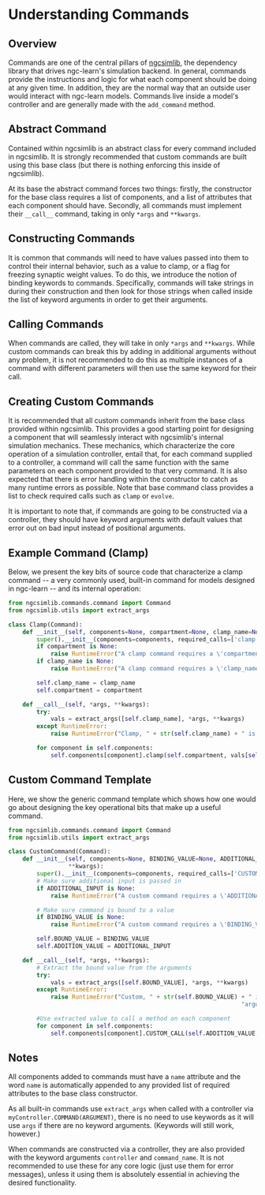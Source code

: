 # Understanding Commands

## Overview
Commands are one of the central pillars of
<a href="https://github.com/NACLab/ngc-sim-lib">ngcsimlib</a>, the dependency
library that drives ngc-learn's simulation backend.
In general, commands provide the instructions and logic for what each component
should be doing at any given time. In addition, they are the normal way that an
outside user would interact with ngc-learn models. Commands live inside a model's  
controller and are generally made with the `add_command` method.

## Abstract Command
Contained within ngcsimlib is an abstract class for every command included in
ngcsimlib. It is strongly recommended that custom commands are built using this
base class (but there is nothing enforcing this inside of ngcsimlib).

At its base the abstract command forces two things: firstly, the constructor
for the base class requires a list of components, and a list of attributes that
each component should have. Secondly, all commands must implement their
`__call__` command, taking in only `*args` and `**kwargs`.

## Constructing Commands
It is common that commands will need to have values passed into them to control
their internal behavior, such as a value to clamp, or a flag for freezing
synaptic weight values.
To do this, we introduce the notion of binding keywords to commands.
Specifically, commands will take strings in during their construction and then
look for those strings when called inside the list of keyword arguments in order
to get their arguments.

## Calling Commands
When commands are called, they will take in only `*args` and `**kwargs`.
While custom commands can break this by adding in additional arguments
without any problem, it is not recommended to do this as multiple instances
of a command with different parameters will then use the same keyword for their
call.

## Creating Custom Commands
It is recommended that all custom commands inherit from the base class
provided within ngcsimlib. This provides a good starting point for designing a
component that will seamlessly interact with ngcsimlib's internal simulation mechanics.
These mechanics, which characterize the core operation of a simulation controller,
entail that, for each command supplied to a controller, a command will call the
same function with the same parameters on each component provided
to that very command. It is also expected that there is error handling within the
constructor to catch as many runtime errors as possible. Note that base
command class provides a list to check required calls such as `clamp` or `evolve`.

It is important to note that, if commands are going to be constructed via a
controller, they should have keyword arguments with default values that
error out on bad input instead of positional arguments.

## Example Command (Clamp)

Below, we present the key bits of source code that characterize a clamp command
-- a very commonly used, built-in command for models designed in ngc-learn -- and
its internal operation:

```python
from ngcsimlib.commands.command import Command
from ngcsimlib.utils import extract_args

class Clamp(Command):
    def __init__(self, components=None, compartment=None, clamp_name=None, **kwargs):
        super().__init__(components=components, required_calls=['clamp'])
        if compartment is None:
            raise RuntimeError("A clamp command requires a \'compartment\' to clamp to for construction")
        if clamp_name is None:
            raise RuntimeError("A clamp command requires a \'clamp_name\' to bind to for construction")

        self.clamp_name = clamp_name
        self.compartment = compartment

    def __call__(self, *args, **kwargs):
        try:
            vals = extract_args([self.clamp_name], *args, **kwargs)
        except RuntimeError:
            raise RuntimeError("Clamp, " + str(self.clamp_name) + " is missing from keyword arguments or a positional arguments can be provided")

        for component in self.components:
            self.components[component].clamp(self.compartment, vals[self.clamp_name])
```

## Custom Command Template

Here, we show the generic command template which shows how one would go about
designing the key operational bits that make up a useful command.

```python
from ngcsimlib.commands.command import Command
from ngcsimlib.utils import extract_args

class CustomCommand(Command):
    def __init__(self, components=None, BINDING_VALUE=None, ADDITIONAL_INPUT=None,
                 **kwargs):
        super().__init__(components=components, required_calls=['CUSTOM_CALL'])
        # Make sure additional input is passed in
        if ADDITIONAL_INPUT is None:
            raise RuntimeError("A custom command requires a \'ADDITIONAL_INPUT\' for construction")

        # Make sure command is bound to a value
        if BINDING_VALUE is None:
            raise RuntimeError("A custom command requires a \'BINDING_VALUE\' to bind to for construction")

        self.BOUND_VALUE = BINDING_VALUE
        self.ADDITION_VALUE = ADDITIONAL_INPUT

    def __call__(self, *args, **kwargs):
        # Extract the bound value from the arguments
        try:
            vals = extract_args([self.BOUND_VALUE], *args, **kwargs)
        except RuntimeError:
            raise RuntimeError("Custom, " + str(self.BOUND_VALUE) + " is missing from keyword arguments or a positional "
                                                                  "arguments can be provided")

        #Use extracted value to call a method on each component
        for component in self.components:
            self.components[component].CUSTOM_CALL(self.ADDITION_VALUE, vals[self.BOUND_VALUE])
```

## Notes
All components added to commands must have a `name` attribute and the word
`name` is automatically appended to any provided list of required attributes
to the base class constructor.

As all built-in commands use `extract_args` when called with a controller via
`myController.COMMAND(ARGUMENT)`, there is no need to use keywords as it will
use `args` if there are no keyword arguments. (Keywords will still work, however.)

When commands are constructed via a controller, they are also provided with the
keyword arguments `controller` and `command_name`. It is not recommended to
use these for any core logic (just use them for error messages), unless
it using them is absolutely essential in achieving the desired functionality.
